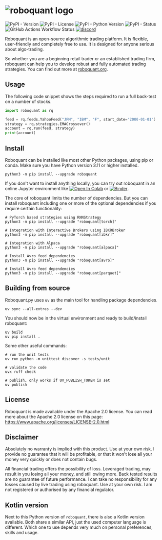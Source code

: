 
# ![roboquant logo](https://github.com/neurallayer/roboquant.py/raw/main/docs/roboquant_header.png)

![PyPI - Version](https://img.shields.io/pypi/v/roboquant)
![PyPI - License](https://img.shields.io/pypi/l/roboquant)
![PyPI - Python Version](https://img.shields.io/pypi/pyversions/roboquant)
![PyPI - Status](https://img.shields.io/pypi/status/roboquant)
![GitHub Actions Workflow Status](https://img.shields.io/github/actions/workflow/status/neurallayer/roboquant.py/python-package.yml)
[![discord](https://img.shields.io/discord/954650958300856340?label=discord)](https://discord.com/channels/954650958300856340/954650958300856343)

Roboquant is an open-source algorithmic trading platform. It is flexible, user-friendly and completely free to use. It is designed for anyone serious about algo-trading. 

So whether you are a beginning retail trader or an established trading firm, roboquant can help you to develop robust and fully automated trading strategies. You can find out more at [roboquant.org](https://roboquant.org).

## Usage
The following code snippet shows the steps required to run a full back-test on a number of stocks.

```python
import roboquant as rq

feed = rq.feeds.YahooFeed("JPM", "IBM", "F", start_date="2000-01-01")
strategy = rq.strategies.EMACrossover()
account = rq.run(feed, strategy)
print(account)
```

## Install
Roboquant can be installed like most other Python packages, using pip or conda.
Make sure you have Python version 3.11 or higher installed.

```shell
python3 -m pip install --upgrade roboquant
```
If you don't want to install anything locally, you can try out roboquant in an online Jupyter environment like
[![Open In Colab](https://colab.research.google.com/assets/colab-badge.svg)](https://colab.research.google.com/github/neurallayer/roboquant-notebooks/blob/main/intro_roboquant.ipynb)
or
[![Binder](https://mybinder.org/badge_logo.svg)](https://mybinder.org/v2/gh/neurallayer/roboquant-notebooks/HEAD?labpath=%2Fintro_roboquant.ipynb).

The core of roboquant limits the number of dependencies. 
But you can install roboquant including one or more of the optional dependencies if you require certain functionality:

```shell
# PyTorch based strategies using RNNStrategy
python3 -m pip install --upgrade "roboquant[torch]"

# Integration with Interactive Brokers using IBKRBroker
python3 -m pip install --upgrade "roboquant[ibkr]"

# Integration with Alpaca
python3 -m pip install --upgrade "roboquant[alpaca]"

# Install Avro feed dependencies
python3 -m pip install --upgrade "roboquant[avro]"

# Install Avro feed dependencies
python3 -m pip install --upgrade "roboquant[parquet]"
```

## Building from source
Roboquant.py uses `uv` as the main tool for handling package dependencies.


```shell
uv sync --all-extras --dev
```

You should now be in the virtual environment and ready to build/install roboquant:

```shell
uv build
uv pip install .
```

Some other useful commands:

```shell
# run the unit tests
uv run python -m unittest discover -s tests/unit 

# validate the code
uvx ruff check

# publish, only works if UV_PUBLISH_TOKEN is set
uv publish 
```

## License
Roboquant is made available under the Apache 2.0 license. You can read more about the Apache 2.0 license on this page: https://www.apache.org/licenses/LICENSE-2.0.html

## Disclaimer
Absolutely no warranty is implied with this product. Use at your own risk. I provide no guarantee that it will be profitable, or that it won't lose all your money very quickly or does not contain bugs.

All financial trading offers the possibility of loss. Leveraged trading, may result in you losing all your money, and still owing more. Back tested results are no guarantee of future performance. I can take no responsibility for any losses caused by live trading using roboquant. Use at your own risk. I am not registered or authorised by any financial regulator.

## Kotlin version
Next to this Python version of `roboquant`, there is also a Kotlin version available. Both share a similar API, just the used computer language is different.
Which one to use depends very much on personal preferences, skills and usage.
